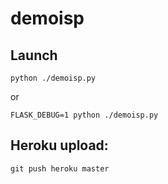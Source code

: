 # demoisp

## Launch
 
~~~~
python ./demoisp.py
~~~~

or
~~~~
FLASK_DEBUG=1 python ./demoisp.py
~~~~

## Heroku upload:
~~~~
git push heroku master
~~~~
  
